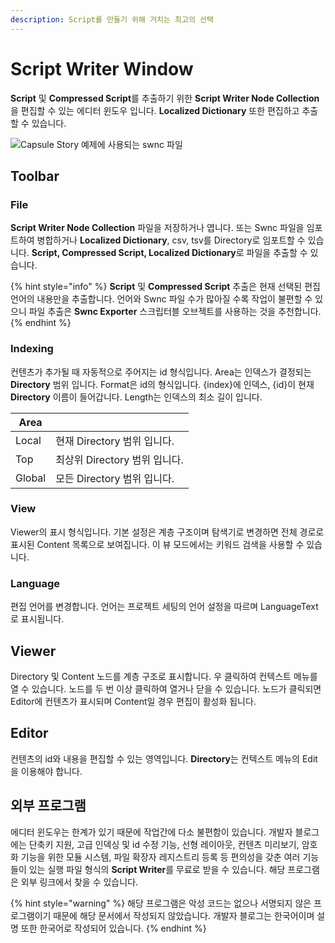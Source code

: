 ```yaml
---
description: Script를 만들기 위해 거치는 최고의 선택
---
```


# Script Writer Window

**Script** 및 **Compressed Script**를 추출하기 위한 **Script Writer Node Collection**을 편집할 수 있는 에디터 윈도우 입니다. **Localized Dictionary** 또한 편집하고 추출할 수 있습니다.

![Capsule Story 예제에 사용되는 swnc 파일](../.gitbook/assets/script\_writer\_window.PNG)

## Toolbar

### File

**Script Writer Node Collection** 파일을 저장하거나 엽니다. 또는 Swnc 파일을 임포트하여 병합하거나 **Localized Dictionary**, csv, tsv를 Directory로 임포트할 수 있습니다. **Script, Compressed Script, Localized Dictionary**로 파일을 추출할 수 있습니다.

{% hint style="info" %}
**Script** 및 **Compressed Script** 추출은 현재 선택된 편집 언어의 내용만을 추출합니다. 언어와 Swnc 파일 수가 많아질 수록 작업이 불편할 수 있으니 파일 추출은 **Swnc Exporter** 스크립터블 오브젝트를 사용하는 것을 추천합니다.
{% endhint %}

### Indexing

컨텐츠가 추가될 때 자동적으로 주어지는 id 형식입니다. Area는 인덱스가 결정되는 **Directory** 범위 입니다. Format은 id의 형식입니다. {index}에 인덱스, {id}이 현재 **Directory** 이름이 들어갑니다. Length는 인덱스의 최소 길이 입니다.

| Area   |                       |
| ------ | --------------------- |
| Local  | 현재 Directory 범위 입니다.  |
| Top    | 최상위 Directory 범위 입니다. |
| Global | 모든 Directory 범위 입니다.  |

### View

Viewer의 표시 형식입니다. 기본 설정은 계층 구조이며 탐색기로 변경하면 전체 경로로 표시된 Content 목록으로 보여집니다. 이 뷰 모드에서는 키워드 검색을 사용할 수 있습니다.

### Language

편집 언어를 변경합니다. 언어는 프로젝트 세팅의 언어 설정을 따르며 LanguageText로 표시됩니다.

## Viewer

Directory 및 Content 노드를 계층 구조로 표시합니다. 우 클릭하여 컨텍스트 메뉴를 열 수 있습니다. 노드를 두 번 이상 클릭하여 열거나 닫을 수 있습니다. 노드가 클릭되면 Editor에 컨텐츠가 표시되며 Content일 경우 편집이 활성화 됩니다.

## Editor

컨텐츠의 id와 내용을 편집할 수 있는 영역입니다. **Directory**는 컨텍스트 메뉴의 Edit을 이용해야 합니다.

## 외부 프로그램

에디터 윈도우는 한계가 있기 때문에 작업간에 다소 불편함이 있습니다. 개발자 블로그에는 단축키 지원, 고급 인덱싱 및 id 수정 기능, 선형 레이아웃, 컨텐츠 미리보기, 암호화 기능을 위한 모듈 시스템, 파일 확장자 레지스트리 등록 등 편의성을 갖춘 여러 기능들이 있는 실행 파일 형식의 **Script Writer**를 무료로 받을 수 있습니다. 해당 프로그램은 외부 링크에서 찾을 수 있습니다.

{% hint style="warning" %}
해당 프로그램은 악성 코드는 없으나 서명되지 않은 프로그램이기 때문에 해당 문서에서 작성되지 않았습니다. 개발자 블로그는 한국어이며 설명 또한 한국어로 작성되어 있습니다.
{% endhint %}



